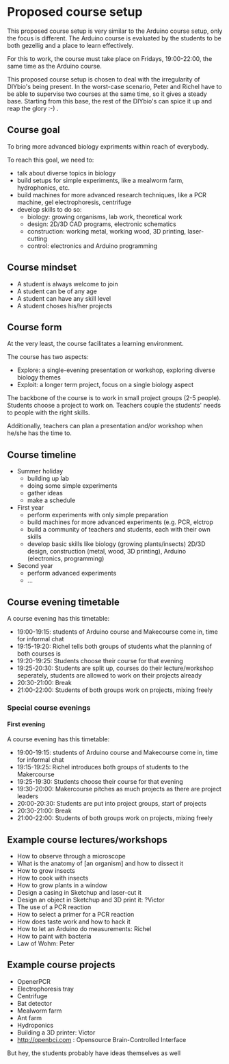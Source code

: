 # Proposed course setup

This proposed course setup is very similar to the Arduino course setup, only the focus is different. The Arduino course is evaluated by the students to be both gezellig and a place to learn effectively.

For this to work, the course must take place on Fridays, 19:00-22:00, the same time as the Arduino course.

This proposed course setup is chosen to deal with the irregularity of DIYbio's being present. In the worst-case scenario, Peter and Richel have to be able to supervise two courses at the same time, so it gives a steady base. Starting from this base, the rest of the DIYbio's can spice it up and reap the glory :-) . 

## Course goal

To bring more advanced biology expriments within reach of everybody.

To reach this goal, we need to:
 * talk about diverse topics in biology
 * build setups for simple experiments, like a mealworm farm, hydrophonics, etc.
 * build machines for more advanced research techniques, like a PCR machine, gel electrophoresis, centrifuge
 * develop skills to do so:
   * biology: growing organisms, lab work, theoretical work
   * design: 2D/3D CAD programs, electronic schematics
   * construction: working metal, working wood, 3D printing, laser-cutting
   * control: electronics and Arduino programming

## Course mindset

 * A student is always welcome to join
 * A student can be of any age
 * A student can have any skill level
 * A student choses his/her projects

## Course form

At the very least, the course facilitates a learning environment.

The course has two aspects:
  * Explore: a single-evening presentation or workshop, exploring diverse biology themes
  * Exploit: a longer term project, focus on a single biology aspect 

The backbone of the course is to work in small project groups (2-5 people). Students choose a project to work on. Teachers couple the students' needs to people with the right skills.

Additionally, teachers can plan a presentation and/or workshop when he/she has the time to.

## Course timeline

 * Summer holiday
   * building up lab
   * doing some simple experiments
   * gather ideas
   * make a schedule 
 * First year
   * perform experiments with only simple preparation
   * build machines for more advanced experiments (e.g. PCR, elctrop
   * build a community of teachers and students, each with their own skills 
   * develop basic skills like biology (growing plants/insects)  2D/3D design, construction (metal, wood, 3D printing), Arduino (electronics, programming)
 * Second year
   * perform advanced experiments
   * ...


## Course evening timetable

A course evening has this timetable:
 * 19:00-19:15: students of Arduino course and Makecourse come in, time for informal chat
 * 19:15-19:20: Richel tells both groups of students what the planning of both courses is
 * 19:20-19:25: Students choose their course for that evening
 * 19:25-20:30: Students are split up, courses do their lecture/workshop seperately, students are allowed to work on their projects already
 * 20:30-21:00: Break
 * 21:00-22:00: Students of both groups work on projects, mixing freely

### Special course evenings

#### First evening

A course evening has this timetable:
 * 19:00-19:15: students of Arduino course and Makecourse come in, time for informal chat
 * 19:15-19:25: Richel introduces both groups of students to the Makercourse
 * 19:25-19:30: Students choose their course for that evening
 * 19:30-20:00: Makercourse pitches as much projects as there are project leaders
 * 20:00-20:30: Students are put into project groups, start of projects
 * 20:30-21:00: Break
 * 21:00-22:00: Students of both groups work on projects, mixing freely

## Example course lectures/workshops

  * How to observe through a microscope
  * What is the anatomy of [an organism] and how to dissect it
  * How to grow insects
  * How to cook with insects
  * How to grow plants in a window
  * Design a casing in Sketchup and laser-cut it
  * Design an object in Sketchup and 3D print it: ?Victor
  * The use of a PCR reaction
  * How to select a primer for a PCR reaction
  * How does taste work and how to hack it
  * How to let an Arduino do measurements: Richel
  * How to paint with bacteria
  * Law of Wohm: Peter

## Example course projects

  * OpenerPCR
  * Electrophoresis tray
  * Centrifuge
  * Bat detector
  * Mealworm farm
  * Ant farm
  * Hydroponics
  * Building a 3D printer: Victor
  * http://openbci.com : Opensource Brain-Controlled Interface

But hey, the students probably have ideas themselves as well
